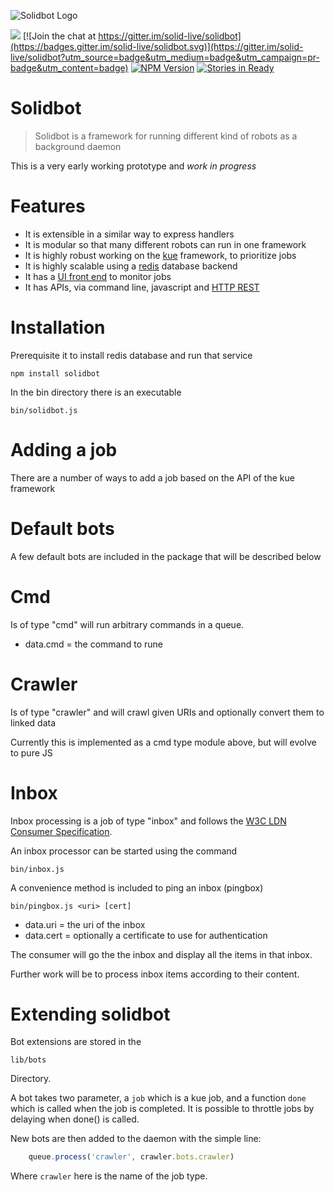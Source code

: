 ![Solidbot Logo](https://github.com/solid-live/solidbot/blob/master/static/image/solidbot.png?raw=true)

[![](https://img.shields.io/badge/project-Solid_Live-7C4DFF.svg?style=flat-square)](https://github.com/solid-live/)
[![Join the chat at https://gitter.im/solid-live/solidbot](https://badges.gitter.im/solid-live/solidbot.svg)](https://gitter.im/solid-live/solidbot?utm_source=badge&utm_medium=badge&utm_campaign=pr-badge&utm_content=badge)
[![NPM Version](https://img.shields.io/npm/v/solidbot.svg?style=flat-square)](https://npm.im/solidbot)
[![Stories in Ready](https://badge.waffle.io/solid-live/solidbot.png?label=ready&title=Ready)](https://waffle.io/solid-live/solidbot)

# Solidbot

> Solidbot is a framework for running different kind of robots as a background daemon

This is a very early working prototype and *work in progress*

# Features

* It is extensible in a similar way to express handlers
* It is modular so that many different robots can run in one framework
* It is highly robust working on the [kue](https://github.com/Automattic/kue) framework, to prioritize jobs
* It is highly scalable using a [redis](http://redis.io/) database backend
* It has a [UI front end](https://github.com/Automattic/kue#user-interface) to monitor jobs
* It has APIs, via command line, javascript and [HTTP REST](https://github.com/Automattic/kue#json-api)

# Installation

Prerequisite it to install redis database and run that service

    npm install solidbot

In the bin directory there is an executable

    bin/solidbot.js

# Adding a job

There are a number of ways to add a job based on the API of the kue framework

# Default bots

A few default bots are included in the package that will be described below

# Cmd

Is of type "cmd" will run arbitrary commands in a queue.

* data.cmd = the command to rune

# Crawler

Is of type "crawler" and will crawl given URIs and optionally convert them to linked data

Currently this is implemented as a cmd type module above, but will evolve to pure JS

# Inbox

Inbox processing is a job of type "inbox" and follows the [W3C LDN Consumer Specification](https://linkedresearch.org/ldn/#consuming).

An inbox processor can be started using the command

    bin/inbox.js

A convenience method is included to ping an inbox (pingbox)

    bin/pingbox.js <uri> [cert]

* data.uri = the uri of the inbox
* data.cert = optionally a certificate to use for authentication

The consumer will go the the inbox and display all the items in that inbox.

Further work will be to process inbox items according to their content.

# Extending solidbot

Bot extensions are stored in the

    lib/bots

Directory.  

A bot takes two parameter, a `job` which is a kue job, and a function `done` which is called when the job is completed.  It is possible to throttle jobs by delaying when done() is called.

New bots are then added to the daemon with the simple line:


```javascript
    queue.process('crawler', crawler.bots.crawler)
```

Where `crawler` here is the name of the job type.
